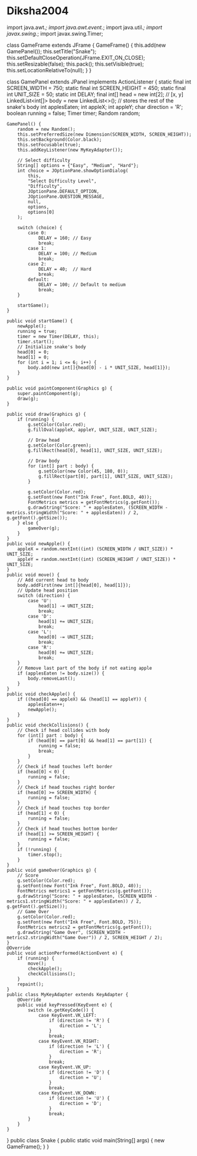 # Diksha2004
import java.awt.*;
import java.awt.event.*;
import java.util.*;
import javax.swing.*;
import javax.swing.Timer;

class GameFrame extends JFrame {
    GameFrame() {
        this.add(new GamePanel());
        this.setTitle("Snake");
        this.setDefaultCloseOperation(JFrame.EXIT_ON_CLOSE);
        this.setResizable(false);
        this.pack();
        this.setVisible(true);
        this.setLocationRelativeTo(null);
    }
}

class GamePanel extends JPanel implements ActionListener {
    static final int SCREEN_WIDTH = 750;
    static final int SCREEN_HEIGHT = 450;
    static final int UNIT_SIZE = 50;
    static int DELAY;
    final int[] head = new int[2]; // [x, y]
    LinkedList<int[]> body = new LinkedList<>(); // stores the rest of the snake's body
    int applesEaten;
    int appleX;
    int appleY;
    char direction = 'R';
    boolean running = false;
    Timer timer;
    Random random;

    GamePanel() {
        random = new Random();
        this.setPreferredSize(new Dimension(SCREEN_WIDTH, SCREEN_HEIGHT));
        this.setBackground(Color.black);
        this.setFocusable(true);
        this.addKeyListener(new MyKeyAdapter());

        // Select difficulty
        String[] options = {"Easy", "Medium", "Hard"};
        int choice = JOptionPane.showOptionDialog(
            this,
            "Select Difficulty Level",
            "Difficulty",
            JOptionPane.DEFAULT_OPTION,
            JOptionPane.QUESTION_MESSAGE,
            null,
            options,
            options[0]
        );

        switch (choice) {
            case 0:
                DELAY = 160; // Easy
                break;
            case 1:
                DELAY = 100; // Medium
                break;
            case 2:
                DELAY = 40;  // Hard
                break;
            default:
                DELAY = 100; // Default to medium
                break;
        }

        startGame();
    }

    public void startGame() {
        newApple();
        running = true;
        timer = new Timer(DELAY, this);
        timer.start();
        // Initialize snake's body
        head[0] = 0;
        head[1] = 0;
        for (int i = 1; i <= 6; i++) {
            body.add(new int[]{head[0] - i * UNIT_SIZE, head[1]});
        }
    }

    public void paintComponent(Graphics g) {
        super.paintComponent(g);
        draw(g);
    }

    public void draw(Graphics g) {
        if (running) {
            g.setColor(Color.red);
            g.fillOval(appleX, appleY, UNIT_SIZE, UNIT_SIZE);

            // Draw head
            g.setColor(Color.green);
            g.fillRect(head[0], head[1], UNIT_SIZE, UNIT_SIZE);

            // Draw body
            for (int[] part : body) {
                g.setColor(new Color(45, 180, 0));
                g.fillRect(part[0], part[1], UNIT_SIZE, UNIT_SIZE);
            }

            g.setColor(Color.red);
            g.setFont(new Font("Ink Free", Font.BOLD, 40));
            FontMetrics metrics = getFontMetrics(g.getFont());
            g.drawString("Score: " + applesEaten, (SCREEN_WIDTH - metrics.stringWidth("Score: " + applesEaten)) / 2, g.getFont().getSize());
        } else {
            gameOver(g);
        }
    }
    public void newApple() {
        appleX = random.nextInt((int) (SCREEN_WIDTH / UNIT_SIZE)) * UNIT_SIZE;
        appleY = random.nextInt((int) (SCREEN_HEIGHT / UNIT_SIZE)) * UNIT_SIZE;
    }
    public void move() {
        // Add current head to body
        body.addFirst(new int[]{head[0], head[1]});
        // Update head position
        switch (direction) {
            case 'U':
                head[1] -= UNIT_SIZE;
                break;
            case 'D':
                head[1] += UNIT_SIZE;
                break;
            case 'L':
                head[0] -= UNIT_SIZE;
                break;
            case 'R':
                head[0] += UNIT_SIZE;
                break;
        }
        // Remove last part of the body if not eating apple
        if (applesEaten != body.size()) {
            body.removeLast();
        }
    }
    public void checkApple() {
        if ((head[0] == appleX) && (head[1] == appleY)) {
            applesEaten++;
            newApple();
        }
    }
    public void checkCollisions() {
        // Check if head collides with body
        for (int[] part : body) {
            if (head[0] == part[0] && head[1] == part[1]) {
                running = false;
                break;
            }
        }
        // Check if head touches left border
        if (head[0] < 0) {
            running = false;
        }
        // Check if head touches right border
        if (head[0] >= SCREEN_WIDTH) {
            running = false;
        }
        // Check if head touches top border
        if (head[1] < 0) {
            running = false;
        }
        // Check if head touches bottom border
        if (head[1] >= SCREEN_HEIGHT) {
            running = false;
        }
        if (!running) {
            timer.stop();
        }
    }
    public void gameOver(Graphics g) {
        // Score
        g.setColor(Color.red);
        g.setFont(new Font("Ink Free", Font.BOLD, 40));
        FontMetrics metrics1 = getFontMetrics(g.getFont());
        g.drawString("Score: " + applesEaten, (SCREEN_WIDTH - metrics1.stringWidth("Score: " + applesEaten)) / 2, g.getFont().getSize());
        // Game Over
        g.setColor(Color.red);
        g.setFont(new Font("Ink Free", Font.BOLD, 75));
        FontMetrics metrics2 = getFontMetrics(g.getFont());
        g.drawString("Game Over", (SCREEN_WIDTH - metrics2.stringWidth("Game Over")) / 2, SCREEN_HEIGHT / 2);
    }
    @Override
    public void actionPerformed(ActionEvent e) {
        if (running) {
            move();
            checkApple();
            checkCollisions();
        }
        repaint();
    }
    public class MyKeyAdapter extends KeyAdapter {
        @Override
        public void keyPressed(KeyEvent e) {
            switch (e.getKeyCode()) {
                case KeyEvent.VK_LEFT:
                    if (direction != 'R') {
                        direction = 'L';
                    }
                    break;
                case KeyEvent.VK_RIGHT:
                    if (direction != 'L') {
                        direction = 'R';
                    }
                    break;
                case KeyEvent.VK_UP:
                    if (direction != 'D') {
                        direction = 'U';
                    }
                    break;
                case KeyEvent.VK_DOWN:
                    if (direction != 'U') {
                        direction = 'D';
                    }
                    break;
            }
        }
    }
}
public class Snake {
        public static void main(String[] args) {
        new GameFrame();
        }
        }    
